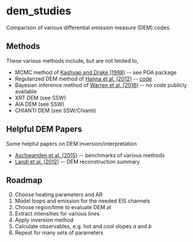 # dem_studies
Comparison of various differential emission measure (DEM) codes. 

## Methods
These various methods include, but are not limited to,

* MCMC method of [Kashyap and Drake (1998)](https://ui.adsabs.harvard.edu/#abs/1998ApJ...503..450K/abstract) -- see POA package
* Regularized DEM method of [Hanna et al. (2012)](https://ui.adsabs.harvard.edu/#abs/2012A&A...539A.146H/abstract) -- [code](https://github.com/ianan/demreg)
* Bayesian inference method of [Warren et al. (2016)](https://ui.adsabs.harvard.edu/#abs/2016arXiv161005972W/abstract) -- no code publicly available
* XRT DEM (see SSW)
* AIA DEM (see SSW)
* CHIANTI DEM (see SSW/Chianti)

## Helpful DEM Papers
Some helpful papers on DEM inversion/interpretation

* [Aschwanden et al. (2015)](https://ui.adsabs.harvard.edu/#abs/2015SoPh..290.2733A/abstract) -- benchmarks of various methods
* [Landi et al. (2012)](https://ui.adsabs.harvard.edu/#abs/2012A&A...538A.111L/abstract) -- DEM reconstruction summary

## Roadmap

0. Choose heating parameters and AR
1. Model loops and emission for the needed EIS channels
2. Choose region/time to evaluate DEM at
3. Extract intensities for various lines
4. Apply inversion method
5. Calculate observables, e.g. hot and cool slopes *a* and *b*
6. Repeat for many sets of parameters
